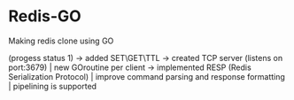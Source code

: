 # Redis-GO
Making redis clone using GO

(progess status 1)
-> added SET\GET\TTL
-> created TCP server (listens on port:3679) | new GOroutine per client
-> implemented RESP (Redis Serialization Protocol) | improve command parsing and response formatting | pipelining is supported
